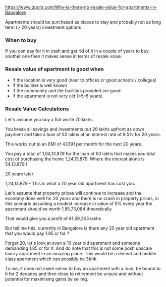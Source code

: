 https://www.quora.com/Why-is-there-no-resale-value-for-apartments-in-Bangalore  

Apartments should be purchased as places to stay and probably not as long term (> 20 years) investment options

### When to buy
If you can pay for it in cash and get rid of it in a couple of years to buy another one then it makes sense in terms of resale value.

### Resale value of apartment is good when

- If the location is very good (near to offices or good schools / colleges)
- If the builder is well known
- If the community and the facilities provided are good
- If the apartment is not very old (<5–6 years)


### Resale Value Calculations
Let's assume you buy a flat worth 70 lakhs.

You break all savings and investments put 20 lakhs upfront as down payment and take a loan of 50 lakhs at an interest rate of 8.5% for 20 years.

This works out to an EMI of 43391 per month for the next 20 years.

You pay a total of 1,04,13,879 for the loan of 50 lakhs that makes you total cost of purchasing the home 1,24,13,879. Where the interest alone is 54,13,879 !

20 years later

1,24,13,879 - This is what a 20 year old apartment has cost you.

Let's assume that property prices will continue to increase and the economy does well for 20 years and there is no crash in property prices, in this scenario assuming a modest increase in value of 5% every year the apartment should be worth 1,85,73,084 theoretically

That would give you a profit of 61,59,205 lakhs

But tell me this, currently in Bangalore is there any 20 year old apartment that you would pay 1.85 cr for ?

Forget 20, let's look at even a 10 year old apartment and someone demanding 1.85 cr for it. And do note that this is not some posh upscale luxury apartment in an amazing place. This would be a decent and middle class apartment which can possibly be 3bhk.

To me, it does not make sense to buy an apartment with a loan, be bound to it for 2 decades and then close to retirement be unsure and without potential for maximising gains by selling.

